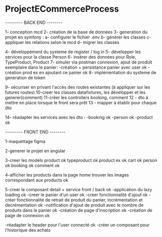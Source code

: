 # ProjectECommerceProcess

--------- BACK END --------

1- conception mcd
2- création de la base de données
3- generation du projet en symfony :
	a- configurer le fichier .env
	b- générer les classes
	c- appliquer les relations selon le mcd
	d- migrer les classes

4- développement du systeme de register / log in
5- développer les services pour la classe Person
6- insérer des données pour Role, TypeProduct, Product
7- simuler via postman connexion, ajout de produit exemplaire dans le panier:
   -création + persistance panier avec user ok
   -création prod ex en ajoutant ce panier ok
8- implémentation du systeme de generation de token

9- sécuriser en privant l'accès des routes existantes (à appliquer sur les futures routes)
10-creér les classes datafixtures, les développer et les generer(comment)
11-créer les controllers booking, comment
12 - dto à mettre en place lorsque le front sera prêt
13 - mapper à établir pour chaque dto




14- réadapter les services avec les dto :
-booking ok
-person ok
-product ok




--------- FRONT END --------


1-maquettage figma

2-generer le projet en angular

3-creer les models
product ok
typeproduct ok
product ex ok
cart ok
person ok
booking ok
comment ok

4-afficher les products dans la page home
trouver les images correspondant aux products ok

5-creer le composant detail + service front / back ok
-application du lazy loading ok
-creer le panier d'un user ok
-creer fonctionnalité d'ajout ok
-créer fonctionnalité de retrait de produit du panier, incrémentation et decrémentation ok
-notification d'ajout de produit avec le nombre de produits dans le panier ok
-création de page d'inscription ok
-création de page de connexion ok



-réadapter le header pour l'user connecté ok
-créer un composant pour l'historique des achats
